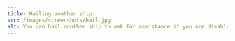 ```yaml
---
title: Hailing another ship.
src: /images/screenshots/hail.jpg
alt: You can hail another ship to ask for assistance if you are disabled or out of fuel, or to offer them a bribe to leave you alone if they are attacking you.
---
```

